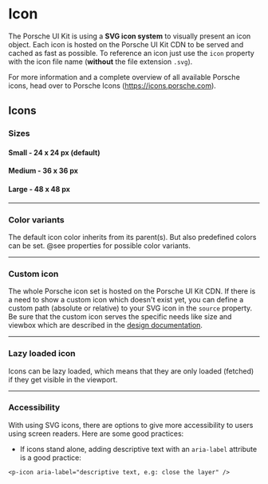 # Icon

The Porsche UI Kit is using a **SVG icon system** to visually present an icon object. Each icon is hosted on the Porsche UI Kit CDN to be served and cached as fast as possible. To reference an icon just use the `icon` property with the icon file name (**without** the file extension `.svg`).

For more information and a complete overview of all available Porsche icons, head over to Porsche Icons (https://icons.porsche.com).

## Icons

### Sizes

#### Small - 24 x 24 px (default)
<Playground>
  <p-icon icon="car-next" />
</Playground>

#### Medium - 36 x 36 px
<Playground>
  <p-icon icon="car-next" size="medium" />
</Playground>

#### Large - 48 x 48 px
<Playground>
  <p-icon icon="car-next" size="large" />
</Playground>

---

### Color variants
The default icon color inherits from its parent(s). But also predefined colors can be set. @see properties for possible color variants.

<Playground>
  <p-icon icon="car-next" size="large" color="porsche-red" />
</Playground>

---

### Custom icon
The whole Porsche icon set is hosted on the Porsche UI Kit CDN. If there is a need to show a custom icon which doesn't exist yet, you can define a custom path (absolute or relative) to your SVG icon in the `source` property. Be sure that the custom icon serves the specific needs like size and viewbox which are described in the [design documentation](#/web/components/icon/icon#design).

<Playground>
  <p-icon :source="require(`@/assets/web/icon-custom-kaixin.svg`)" size="large" aria-label="Icon for social media platform Kaixin" />
</Playground>

---

### Lazy loaded icon
Icons can be lazy loaded, which means that they are only loaded (fetched) if they get visible in the viewport.

<Playground>
  <p-icon icon="info" size="large" lazy="true" />
</Playground>

---

### Accessibility
With using SVG icons, there are options to give more accessibility to users using screen readers. Here are some good practices:

* If icons stand alone, adding descriptive text with an `aria-label` attribute is a good practice:
```
<p-icon aria-label="descriptive text, e.g: close the layer" />
```
